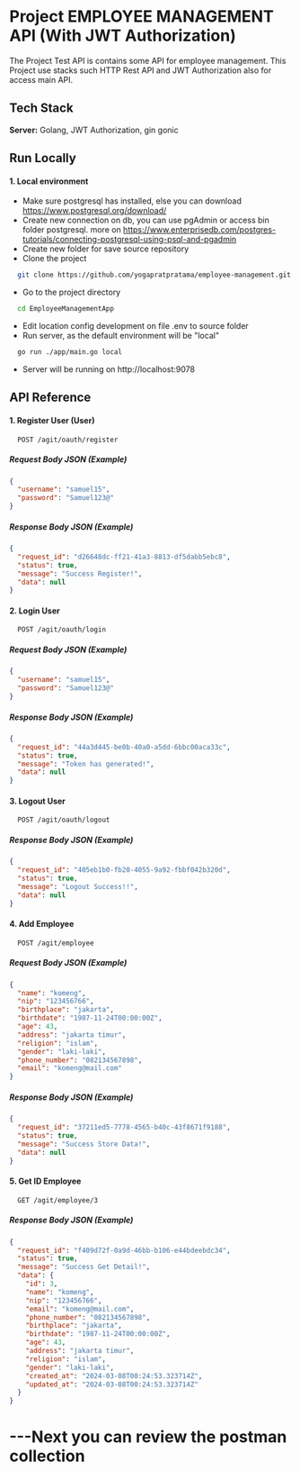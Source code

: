 
# Project EMPLOYEE MANAGEMENT API (With JWT Authorization)

The Project Test API is contains some API for employee management. This Project use stacks such HTTP Rest API and JWT Authorization also for access main API.


## Tech Stack

**Server:** Golang, JWT Authorization, gin gonic


## Run Locally

#### 1. Local environment
- Make sure postgresql has installed, else you can download https://www.postgresql.org/download/
- Create new connection on db, you can use pgAdmin or access bin folder postgresql. more on https://www.enterprisedb.com/postgres-tutorials/connecting-postgresql-using-psql-and-pgadmin
- Create new folder for save source repository
- Clone the project
```bash
  git clone https://github.com/yogapratpratama/employee-management.git
```
- Go to the project directory
```bash
  cd EmployeeManagementApp
```
- Edit location config development on file .env to source folder
- Run server, as the default environment will be "local"
```bash
  go run ./app/main.go local
```
- Server will be running on http://localhost:9078

## API Reference

#### 1. Register User (User)

```http
  POST /agit/oauth/register
```
##### Request Body JSON (Example)
```json
{
  "username": "samuel15",
  "password": "Samuel123@"
}
```
##### Response Body JSON (Example)
```json
{
  "request_id": "d26648dc-ff21-41a3-8813-df5dabb5ebc8",
  "status": true,
  "message": "Success Register!",
  "data": null
}
```

#### 2. Login User
```http
  POST /agit/oauth/login
```
##### Request Body JSON (Example)
```json
{
  "username": "samuel15",
  "password": "Samuel123@"
}
```
##### Response Body JSON (Example)
```json
{
  "request_id": "44a3d445-be0b-40a0-a5dd-6bbc00aca33c",
  "status": true,
  "message": "Token has generated!",
  "data": null
}
```

#### 3. Logout User
```http
  POST /agit/oauth/logout
```
##### Response Body JSON (Example)
```json
{
  "request_id": "405eb1b0-fb20-4055-9a92-fbbf042b320d",
  "status": true,
  "message": "Logout Success!!",
  "data": null
}
```

#### 4. Add Employee

```http
  POST /agit/employee
```
##### Request Body JSON (Example)
```json
{
  "name": "komeng",
  "nip": "123456766",
  "birthplace": "jakarta",
  "birthdate": "1987-11-24T00:00:00Z",
  "age": 43,
  "address": "jakarta timur",
  "religion": "islam",
  "gender": "laki-laki",
  "phone_number": "082134567898",
  "email": "komeng@mail.com"
}
```
##### Response Body JSON (Example)
```json
{
  "request_id": "37211ed5-7778-4565-b40c-43f8671f9188",
  "status": true,
  "message": "Success Store Data!",
  "data": null
}
```

#### 5. Get ID Employee

```http
  GET /agit/employee/3
```
##### Response Body JSON (Example)
```json
{
  "request_id": "f409d72f-0a9d-46bb-b106-e44bdeebdc34",
  "status": true,
  "message": "Success Get Detail!",
  "data": {
    "id": 3,
    "name": "komeng",
    "nip": "123456766",
    "email": "komeng@mail.com",
    "phone_number": "082134567898",
    "birthplace": "jakarta",
    "birthdate": "1987-11-24T00:00:00Z",
    "age": 43,
    "address": "jakarta timur",
    "religion": "islam",
    "gender": "laki-laki",
    "created_at": "2024-03-08T00:24:53.323714Z",
    "updated_at": "2024-03-08T00:24:53.323714Z"
  }
}
```
# ---Next you can review the postman collection